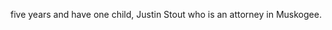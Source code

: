 ﻿---
fname: 'Weldon'
lname: 'Stout'
id: 1072
published: False
layout: judge-bio
---
five years and have one child, Justin Stout who
is an attorney in Muskogee.
